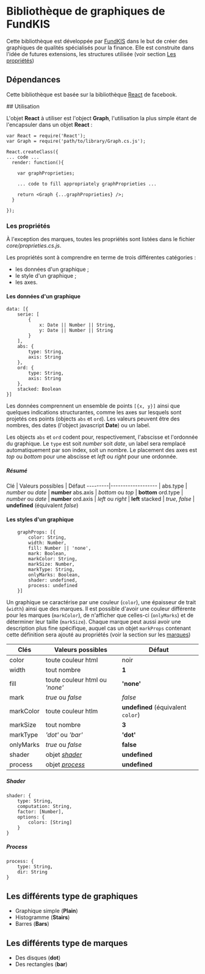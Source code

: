 # Bibliothèque de graphiques de FundKIS

Cette bibliothèque est développée par 
[FundKIS](http://fundkis.com) dans le
but de créer des graphiques de qualités
spécialisés pour la finance. Elle est construite
dans l'idée de futures extensions, les structures
utilisée (voir section [Les propriétés](https://github.com/fk-hb/fk-js/tree/develop/src/fkdb/server/src/svg#les-proprietes))

## Dépendances

Cette bibliothèque est basée sur la 
bibliothèque [React](http://facebook.github.io/react/)
de facebook.

## Utilisation

L'objet **React** à utiliser est l'object **Graph**,
l'utilisation la plus simple étant de l'encapsuler
dans un objet **React** :

```
var React = require('React');
var Graph = require('path/to/library/Graph.cs.js');

React.createClass({
... code ...
  render: function(){

    var graphProprieties;

    ... code to fill appropriately graphProprieties ...

    return <Graph {...graphProprieties} />;
  }

});

```

### Les propriétés

À l'exception des marques, toutes les propriétés
sont listées dans le fichier _core/proprieties.cs.js_.

Les propriétés sont à comprendre en terme de trois différentes
catégories :
- les données d'un graphique ;
- le style d'un graphique ;
- les axes.

#### Les données d'un graphique

```
data: [{
	serie: [
		{
			x: Date || Number || String, 
			y: Date || Number || String
		}
	],
	abs: {
		type: String,
		axis: String
	},
	ord: {
		type: String,
		axis: String
	},
	stacked: Boolean
}]
```

Les données comprennent un ensemble de points ```[{x, y}]```
ainsi que quelques indications structurantes, comme les axes
sur lesquels sont projetés ces points (objects ```abs``` et 
```ord```). Les valeurs peuvent être des nombres, des dates
(l'object javascript **Date**) ou un label.

Les objects ```abs``` et ```ord``` codent pour, respectivement,
l'abscisse et l'ordonnée du graphique. Le ```type``` est soit
_number_ soit _date_, un label sera remplacé automatiquement par
son index, soit un nombre. Le placement des axes est _top_ ou 
_bottom_ pour une abscisse et _left_ ou _right_ pour une
ordonnée.

##### Résumé

Clé      | Valeurs possibles  | Défaut
---------|------------------- | 
abs.type | _number_ ou _date_ | **number**
abs.axis | _bottom_ ou _top_  | **bottom**
ord.type | _number_ ou _date_ | **number**
ord.axis | _left_ ou _right_  | **left**
stacked  | _true_, _false_    | **undefined** (équivalent _false_)

#### Les styles d'un graphique

```
	graphProps: [{
		color: String,
		width: Number,
		fill: Number || 'none',
		mark: Boolean,
		markColor: String,
		markSize: Number,
		markType: String,
		onlyMarks: Boolean,
		shader: undefined, 
		process: undefined 
	}]
```

Un graphique se caractérise par une couleur (```color```),
une épaisseur de trait (```width```) ainsi que des
marques. Il est possible d'avoir une couleur différente
pour les marques (```markColor```), de n'afficher que
celles-ci (```onlyMarks```) et de déterminer leur
taille (```markSize```). Chaque marque peut aussi
avoir une description plus fine spécifique, auquel
cas un objet ```markProps``` contenant
cette définition sera ajouté au propriétés
(voir la section sur les [marques](https://github.com/fk-hb/fk-js/tree/develop/src/fkdb/server/src/svg#les-differents-type-de-marques))

Clés      | Valeurs possibles  | Défaut
----      | ------------------ |  -----
color     | toute couleur html | noir
width     | tout nombre        | **1**
fill      | toute couleur html ou _'none'_ | **'none'**
mark      | _true_ ou _false_  | _false_
markColor | toute couleur htlm | **undefined** (équivalent ```color```)
markSize  | tout nombre        | **3**
markType  | _'dot'_ ou _'bar'_ | **'dot'**
onlyMarks | _true_ ou _false_  | **false**
shader    | objet [_shader_](https://github.com/fk-hb/fk-js/tree/develop/src/fkdb/server/src/svg#shader)  | **undefined**
process   | objet [_process_](https://github.com/fk-hb/fk-js/tree/develop/src/fkdb/server/src/svg#shader) | **undefined**

##### Shader

```
shader: {
	type: String,
	computation: String,
	factor: [Number],
	options: {
		colors: [String]
	}
}
```

##### Process

```
process: {
	type: String,
	dir: String
}
```

## Les différents type de graphiques

* Graphique simple (**Plain**)
* Histogramme (**Stairs**)
* Barres (**Bars**)

## Les différents type de marques

* Des disques (**dot**)
* Des rectangles (**bar**)
